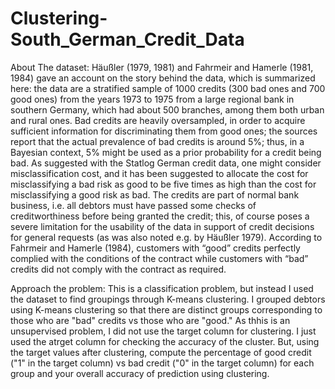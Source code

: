 # Clustering-South_German_Credit_Data

About The dataset:
Häußler (1979, 1981) and Fahrmeir and Hamerle (1981, 1984) gave an account on the story behind the data, which is summarized here: the data are a stratified sample of 1000 credits (300 bad ones and 700 good ones) from the years 1973 to 1975 from a large regional bank in southern Germany, which had about 500 branches, among them both urban and rural ones.
Bad credits are heavily oversampled, in order to acquire sufficient information for discriminating them from good ones; the sources report that the actual prevalence of bad credits is around 5%; thus, in a Bayesian context, 5% might be used as a prior probability for a credit being bad.
As suggested with the Statlog German credit data, one might consider misclassification cost, and it has been suggested to allocate the cost for misclassifying a bad risk as good to be five times as high than the cost for misclassifying a good risk as bad. 
The credits are part of normal bank business, i.e. all debtors must have passed some checks of creditworthiness before being granted the credit; this, of course poses a severe limitation for the usability of the data in support of credit decisions for general requests (as was also noted e.g. by Häußler 1979). 
According to Fahrmeir and Hamerle (1984), customers with “good” credits perfectly complied with the conditions of the contract while customers with “bad” credits did not comply with the contract as required.

Approach the problem: 
This is a classification problem, but instead I used the dataset to find groupings through K-means clustering. I grouped debtors using K-means clustering so that there are distinct groups corresponding to those who are "bad" credits vs those who are "good." As thhis is an unsupervised problem, I did not use the target column for clustering. I just used the atrget column for checking the accuracy of the cluster.
But, using the target values after clustering, compute the percentage of good credit ("1" in the target column) vs bad credit ("0" in the target column) for each group and your overall accuracy of prediction using clustering.
